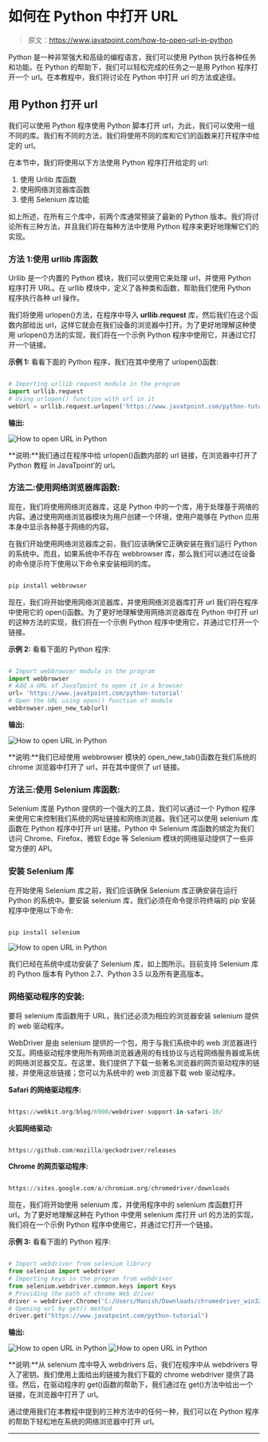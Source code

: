 # 如何在 Python 中打开 URL

> 原文：<https://www.javatpoint.com/how-to-open-url-in-python>

Python 是一种非常强大和高级的编程语言，我们可以使用 Python 执行各种任务和功能。在 Python 的帮助下，我们可以轻松完成的任务之一是用 Python 程序打开一个 url。在本教程中，我们将讨论在 Python 中打开 url 的方法或途径。

## 用 Python 打开 url

我们可以使用 Python 程序使用 Python 脚本打开 url，为此，我们可以使用一组不同的库。我们有不同的方法，我们将使用不同的库和它们的函数来打开程序中给定的 url。

在本节中，我们将使用以下方法使用 Python 程序打开给定的 url:

1.  使用 Urllib 库函数
2.  使用网络浏览器库函数
3.  使用 Selenium 库功能

如上所述，在所有三个库中，前两个库通常预装了最新的 Python 版本。我们将讨论所有三种方法，并且我们将在每种方法中使用 Python 程序来更好地理解它们的实现。

### 方法 1:使用 urllib 库函数

Urllib 是一个内置的 Python 模块，我们可以使用它来处理 url，并使用 Python 程序打开 URL。在 urllib 模块中，定义了各种类和函数，帮助我们使用 Python 程序执行各种 url 操作。

我们将使用 urlopen()方法，在程序中导入 **urllib.request** 库，然后我们在这个函数内部给出 url，这样它就会在我们设备的浏览器中打开。为了更好地理解这种使用 urlopen()方法的实现，我们将在一个示例 Python 程序中使用它，并通过它打开一个链接。

**示例 1:** 看看下面的 Python 程序，我们在其中使用了 urlopen()函数:

```py

# Importing urllib request module in the program
import urllib.request
# Using urlopen() function with url in it
webUrl = urllib.request.urlopen('https://www.javatpoint.com/python-tutorial')

```

**输出:**

![How to open URL in Python](img/eb9d446c3ddc6c4ce35fcfd55a760f50.png)

**说明:**我们通过在程序中给 urlopen()函数内部的 url 链接，在浏览器中打开了 Python 教程 in JavaTpoint’的 url。

### 方法二:使用网络浏览器库函数:

现在，我们将使用网络浏览器库，这是 Python 中的一个库，用于处理基于网络的内容。通过使用网络浏览器模块为用户创建一个环境，使用户能够在 Python 应用本身中显示各种基于网络的内容。

在我们开始使用网络浏览器库之前，我们应该确保它正确安装在我们运行 Python 的系统中。而且，如果系统中不存在 webbrowser 库，那么我们可以通过在设备的命令提示符下使用以下命令来安装相同的库。

```py

pip install webbrowser

```

现在，我们将开始使用网络浏览器库，并使用网络浏览器库打开 url 我们将在程序中使用它的 open()函数。为了更好地理解使用网络浏览器库在 Python 中打开 url 的这种方法的实现，我们将在一个示例 Python 程序中使用它，并通过它打开一个链接。

**示例 2:** 看看下面的 Python 程序:

```py

# Import webbrowser module in the program
import webbrowser
# Add a URL of JavaTpoint to open it in a browser
url= 'https://www.javatpoint.com/python-tutorial'
# Open the URL using open() function of module
webbrowser.open_new_tab(url)

```

**输出:**

![How to open URL in Python](img/eb9d446c3ddc6c4ce35fcfd55a760f50.png)

**说明:**我们已经使用 webbrowser 模块的 open_new_tab()函数在我们系统的 chrome 浏览器中打开了 url，并在其中提供了 url 链接。

### 方法三:使用 Selenium 库函数:

Selenium 库是 Python 提供的一个强大的工具，我们可以通过一个 Python 程序来使用它来控制我们系统的网址链接和网络浏览器。我们还可以使用 selenium 库函数在 Python 程序中打开 url 链接。Python 中 Selenium 库函数的绑定为我们访问 Chrome、Firefox、微软 Edge 等 Selenium 模块的网络驱动提供了一些非常方便的 API。

### 安装 Selenium 库

在开始使用 Selenium 库之前，我们应该确保 Selenium 库正确安装在运行 Python 的系统中。要安装 selenium 库，我们必须在命令提示符终端的 pip 安装程序中使用以下命令:

```py

pip install selenium

```

![How to open URL in Python](img/7e1c73ad7db9517e35acf9f8a0516bca.png)

我们已经在系统中成功安装了 Selenium 库，如上图所示。目前支持 Selenium 库的 Python 版本有 Python 2.7、Python 3.5 以及所有更高版本。

### 网络驱动程序的安装:

要将 selenium 库函数用于 URL，我们还必须为相应的浏览器安装 selenium 提供的 web 驱动程序。

WebDriver 是由 selenium 提供的一个包，用于与我们系统中的 web 浏览器进行交互。网络驱动程序使用所有网络浏览器通用的有线协议与远程网络服务器或系统的网络浏览器交互。在这里，我们提供了下载一些著名浏览器的网页驱动程序的链接，并使用这些链接；您可以为系统中的 web 浏览器下载 web 驱动程序。

**Safari 的网络驱动程序:**

```py

https://webkit.org/blog/6900/webdriver-support-in-safari-10/

```

**火狐网络驱动:**

```py

https://github.com/mozilla/geckodriver/releases

```

**Chrome 的网页驱动程序:**

```py

https://sites.google.com/a/chromium.org/chromedriver/downloads

```

现在，我们将开始使用 selenium 库，并使用程序中的 selenium 库函数打开 url。为了更好地理解这种在 Python 中使用 selenium 库打开 url 的方法的实现，我们将在一个示例 Python 程序中使用它，并通过它打开一个链接。

**示例 3:** 看看下面的 Python 程序:

```py

# Import webdriver from selenium library
from selenium import webdriver
# Importing keys in the program from webdriver
from selenium.webdriver.common.keys import Keys
# Providing the path of chrome Web driver
driver = webdriver.Chrome('C:/Users/Manish/Downloads/chromedriver_win32/chromedriver.exe')
# Opening url by get() method
driver.get("https://www.javatpoint.com/python-tutorial") 

```

**输出:**

![How to open URL in Python](img/ba194c1223247792fdbc0e80c0c26aaf.png)
![How to open URL in Python](img/c3901b56a6503c4f79f027c040b3f6ce.png)

**说明:**从 selenium 库中导入 webdrivers 后，我们在程序中从 webdrivers 导入了密钥。我们使用上面给出的链接为我们下载的 chrome webdriver 提供了路径。然后，在驱动程序的 get()函数的帮助下，我们通过在 get()方法中给出一个链接，在浏览器中打开了 url。

通过使用我们在本教程中提到的三种方法中的任何一种，我们可以在 Python 程序的帮助下轻松地在系统的网络浏览器中打开 url。

* * *